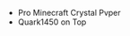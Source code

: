 - Pro Minecraft Crystal Pvper
- Quark1450 on Top 

<!---
Quark145O/Quark145O is a ✨ special ✨ repository because its `README.md` (this file) appears on your GitHub profile.
You can click the Preview link to take a look at your changes.
--->
